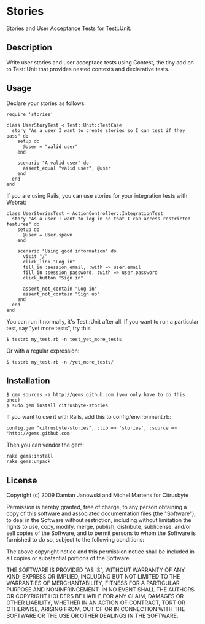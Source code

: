 Stories
=======

Stories and User Acceptance Tests for Test::Unit.

Description
-----------

Write user stories and user acceptace tests using Contest, the tiny add on to Test::Unit that provides nested contexts and declarative tests.

Usage
-----

Declare your stories as follows:

    require 'stories'

    class UserStoryTest < Test::Unit::TestCase
      story "As a user I want to create stories so I can test if they pass" do
        setup do
          @user = "valid user"
        end

        scenario "A valid user" do
          assert_equal "valid user", @user
        end
      end
    end

If you are using Rails, you can use stories for your integration tests with Webrat:

    class UserStoriesTest < ActionController::IntegrationTest
      story "As a user I want to log in so that I can access restricted features" do
        setup do
          @user = User.spawn
        end

        scenario "Using good information" do
          visit "/"
          click_link "Log in"
          fill_in :session_email, :with => user.email
          fill_in :session_password, :with => user.password
          click_button "Sign in"

          assert_not_contain "Log in"
          assert_not_contain "Sign up"
        end
      end
    end

You can run it normally, it's Test::Unit after all. If you want to run a particular test, say "yet more tests", try this:

    $ testrb my_test.rb -n test_yet_more_tests

Or with a regular expression:

    $ testrb my_test.rb -n /yet_more_tests/

Installation
------------

    $ gem sources -a http://gems.github.com (you only have to do this once)
    $ sudo gem install citrusbyte-stories

If you want to use it with Rails, add this to config/environment.rb:

    config.gem "citrusbyte-stories", :lib => 'stories', :source => 'http://gems.github.com'

Then you can vendor the gem:

    rake gems:install
    rake gems:unpack

License
-------

Copyright (c) 2009 Damian Janowski and Michel Martens for Citrusbyte

Permission is hereby granted, free of charge, to any person
obtaining a copy of this software and associated documentation
files (the "Software"), to deal in the Software without
restriction, including without limitation the rights to use,
copy, modify, merge, publish, distribute, sublicense, and/or sell
copies of the Software, and to permit persons to whom the
Software is furnished to do so, subject to the following
conditions:

The above copyright notice and this permission notice shall be
included in all copies or substantial portions of the Software.

THE SOFTWARE IS PROVIDED "AS IS", WITHOUT WARRANTY OF ANY KIND,
EXPRESS OR IMPLIED, INCLUDING BUT NOT LIMITED TO THE WARRANTIES
OF MERCHANTABILITY, FITNESS FOR A PARTICULAR PURPOSE AND
NONINFRINGEMENT. IN NO EVENT SHALL THE AUTHORS OR COPYRIGHT
HOLDERS BE LIABLE FOR ANY CLAIM, DAMAGES OR OTHER LIABILITY,
WHETHER IN AN ACTION OF CONTRACT, TORT OR OTHERWISE, ARISING
FROM, OUT OF OR IN CONNECTION WITH THE SOFTWARE OR THE USE OR
OTHER DEALINGS IN THE SOFTWARE.
